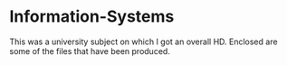 # Information-Systems
This was a university subject on which I got an overall HD. Enclosed are some of the files that have been produced.
